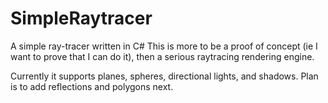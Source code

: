 # SimpleRaytracer
A simple ray-tracer written in C#
This is more to be a proof of concept (ie I want to prove that I can do it), then a serious raytracing rendering engine.

Currently it supports planes, spheres, directional lights, and shadows. Plan is to add reflections and polygons next.

